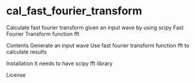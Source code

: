# cal_fast_fourier_transform
Calculate fast fourier transform given an input wave by using scipy Fast Fourier Transform function fft

Contents
Generate an input wave
Use fast fourier transform function fft to calculate results

Installation
It needs to have scipy fft library

License
